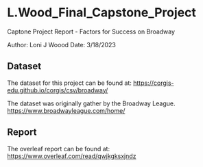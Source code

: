 #  L.Wood_Final_Capstone_Project

Captone Project Report - Factors for Success on Broadway

Author: Loni J Woood
Date:  3/18/2023


## Dataset

The dataset for this project can be found at: https://corgis-edu.github.io/corgis/csv/broadway/


The dataset was originally gather by the Broadway League.  https://www.broadwayleague.com/home/


## Report

The overleaf report can be found at: https://www.overleaf.com/read/qwjkgksxjndz
